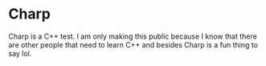 # Charp
Charp is a C++ test. I am only making this public because I know that there are other people that need to learn C++ and besides Charp is a fun thing to say lol.
